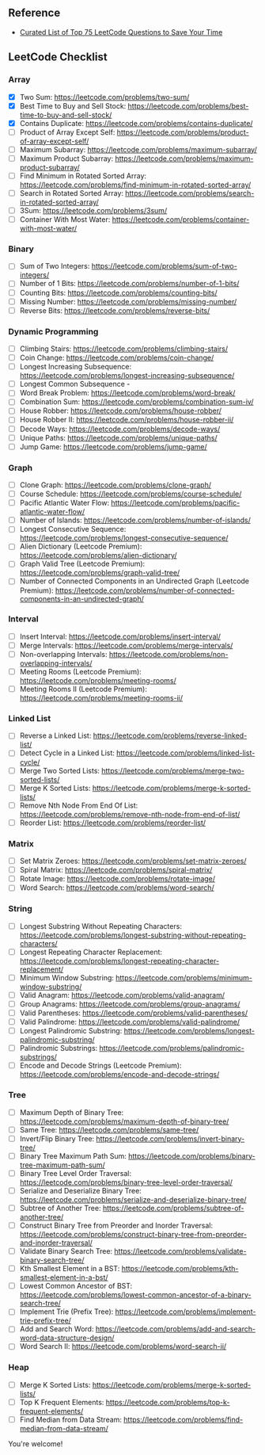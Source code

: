 ## Reference
- [Curated List of Top 75 LeetCode Questions to Save Your Time](https://www.teamblind.com/post/New-Year-Gift---List-of-Top-75-LeetCode-Questions-to-Save-Your-Time-OaM1orEU)

## LeetCode Checklist
### Array
- [X] Two Sum: https://leetcode.com/problems/two-sum/
- [X] Best Time to Buy and Sell Stock: https://leetcode.com/problems/best-time-to-buy-and-sell-stock/
- [X] Contains Duplicate: https://leetcode.com/problems/contains-duplicate/
- [ ] Product of Array Except Self: https://leetcode.com/problems/product-of-array-except-self/
- [ ] Maximum Subarray: https://leetcode.com/problems/maximum-subarray/
- [ ] Maximum Product Subarray: https://leetcode.com/problems/maximum-product-subarray/
- [ ] Find Minimum in Rotated Sorted Array: https://leetcode.com/problems/find-minimum-in-rotated-sorted-array/
- [ ] Search in Rotated Sorted Array: https://leetcode.com/problems/search-in-rotated-sorted-array/
- [ ] 3Sum: https://leetcode.com/problems/3sum/
- [ ] Container With Most Water: https://leetcode.com/problems/container-with-most-water/

### Binary
- [ ] Sum of Two Integers: https://leetcode.com/problems/sum-of-two-integers/
- [ ] Number of 1 Bits: https://leetcode.com/problems/number-of-1-bits/
- [ ] Counting Bits: https://leetcode.com/problems/counting-bits/
- [ ] Missing Number: https://leetcode.com/problems/missing-number/
- [ ] Reverse Bits: https://leetcode.com/problems/reverse-bits/

### Dynamic Programming
- [ ] Climbing Stairs: https://leetcode.com/problems/climbing-stairs/
- [ ] Coin Change: https://leetcode.com/problems/coin-change/
- [ ] Longest Increasing Subsequence: https://leetcode.com/problems/longest-increasing-subsequence/
- [ ] Longest Common Subsequence -
- [ ] Word Break Problem: https://leetcode.com/problems/word-break/
- [ ] Combination Sum: https://leetcode.com/problems/combination-sum-iv/
- [ ] House Robber: https://leetcode.com/problems/house-robber/
- [ ] House Robber II: https://leetcode.com/problems/house-robber-ii/
- [ ] Decode Ways: https://leetcode.com/problems/decode-ways/
- [ ] Unique Paths: https://leetcode.com/problems/unique-paths/
- [ ] Jump Game: https://leetcode.com/problems/jump-game/

### Graph
- [ ] Clone Graph: https://leetcode.com/problems/clone-graph/
- [ ] Course Schedule: https://leetcode.com/problems/course-schedule/
- [ ] Pacific Atlantic Water Flow: https://leetcode.com/problems/pacific-atlantic-water-flow/
- [ ] Number of Islands: https://leetcode.com/problems/number-of-islands/
- [ ] Longest Consecutive Sequence: https://leetcode.com/problems/longest-consecutive-sequence/
- [ ] Alien Dictionary (Leetcode Premium): https://leetcode.com/problems/alien-dictionary/
- [ ] Graph Valid Tree (Leetcode Premium): https://leetcode.com/problems/graph-valid-tree/
- [ ] Number of Connected Components in an Undirected Graph (Leetcode Premium): https://leetcode.com/problems/number-of-connected-components-in-an-undirected-graph/

### Interval
- [ ] Insert Interval: https://leetcode.com/problems/insert-interval/
- [ ] Merge Intervals: https://leetcode.com/problems/merge-intervals/
- [ ] Non-overlapping Intervals: https://leetcode.com/problems/non-overlapping-intervals/
- [ ] Meeting Rooms (Leetcode Premium): https://leetcode.com/problems/meeting-rooms/
- [ ] Meeting Rooms II (Leetcode Premium): https://leetcode.com/problems/meeting-rooms-ii/

### Linked List
- [ ] Reverse a Linked List: https://leetcode.com/problems/reverse-linked-list/
- [ ] Detect Cycle in a Linked List: https://leetcode.com/problems/linked-list-cycle/
- [ ] Merge Two Sorted Lists: https://leetcode.com/problems/merge-two-sorted-lists/
- [ ] Merge K Sorted Lists: https://leetcode.com/problems/merge-k-sorted-lists/
- [ ] Remove Nth Node From End Of List: https://leetcode.com/problems/remove-nth-node-from-end-of-list/
- [ ] Reorder List: https://leetcode.com/problems/reorder-list/

### Matrix

- [ ] Set Matrix Zeroes: https://leetcode.com/problems/set-matrix-zeroes/
- [ ] Spiral Matrix: https://leetcode.com/problems/spiral-matrix/
- [ ] Rotate Image: https://leetcode.com/problems/rotate-image/
- [ ] Word Search: https://leetcode.com/problems/word-search/

### String

- [ ] Longest Substring Without Repeating Characters: https://leetcode.com/problems/longest-substring-without-repeating-characters/
- [ ] Longest Repeating Character Replacement: https://leetcode.com/problems/longest-repeating-character-replacement/
- [ ] Minimum Window Substring: https://leetcode.com/problems/minimum-window-substring/
- [ ] Valid Anagram: https://leetcode.com/problems/valid-anagram/
- [ ] Group Anagrams: https://leetcode.com/problems/group-anagrams/
- [ ] Valid Parentheses: https://leetcode.com/problems/valid-parentheses/
- [ ] Valid Palindrome: https://leetcode.com/problems/valid-palindrome/
- [ ] Longest Palindromic Substring: https://leetcode.com/problems/longest-palindromic-substring/
- [ ] Palindromic Substrings: https://leetcode.com/problems/palindromic-substrings/
- [ ] Encode and Decode Strings (Leetcode Premium): https://leetcode.com/problems/encode-and-decode-strings/

### Tree

- [ ] Maximum Depth of Binary Tree: https://leetcode.com/problems/maximum-depth-of-binary-tree/
- [ ] Same Tree: https://leetcode.com/problems/same-tree/
- [ ] Invert/Flip Binary Tree: https://leetcode.com/problems/invert-binary-tree/
- [ ] Binary Tree Maximum Path Sum: https://leetcode.com/problems/binary-tree-maximum-path-sum/
- [ ] Binary Tree Level Order Traversal: https://leetcode.com/problems/binary-tree-level-order-traversal/
- [ ] Serialize and Deserialize Binary Tree: https://leetcode.com/problems/serialize-and-deserialize-binary-tree/
- [ ] Subtree of Another Tree: https://leetcode.com/problems/subtree-of-another-tree/
- [ ] Construct Binary Tree from Preorder and Inorder Traversal: https://leetcode.com/problems/construct-binary-tree-from-preorder-and-inorder-traversal/
- [ ] Validate Binary Search Tree: https://leetcode.com/problems/validate-binary-search-tree/
- [ ] Kth Smallest Element in a BST: https://leetcode.com/problems/kth-smallest-element-in-a-bst/
- [ ] Lowest Common Ancestor of BST: https://leetcode.com/problems/lowest-common-ancestor-of-a-binary-search-tree/
- [ ] Implement Trie (Prefix Tree): https://leetcode.com/problems/implement-trie-prefix-tree/
- [ ] Add and Search Word: https://leetcode.com/problems/add-and-search-word-data-structure-design/
- [ ] Word Search II: https://leetcode.com/problems/word-search-ii/

### Heap

- [ ] Merge K Sorted Lists: https://leetcode.com/problems/merge-k-sorted-lists/
- [ ] Top K Frequent Elements: https://leetcode.com/problems/top-k-frequent-elements/
- [ ] Find Median from Data Stream: https://leetcode.com/problems/find-median-from-data-stream/

You're welcome!
